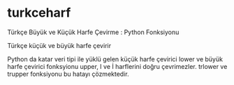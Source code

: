 # turkceharf
Türkçe Büyük ve Küçük Harfe Çevirme : Python Fonksiyonu

Türkçe küçük ve büyük harfe çevirir

Python da katar veri tipi ile yüklü gelen küçük harfe çevirici lower ve büyük harfe çevirici fonksyionu upper,
I ve İ harflerini doğru çevrimezler. trlower ve trupper fonksiyonu bu hatayı çözmektedir.
